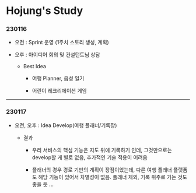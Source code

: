 # Hojung's Study

### 230116

- 오전 : Sprint 운영 (1주치 스토리 생성, 계획)

- 오후 : 아이디어 회의 및 컨설턴트님 상담
  
  - Best Idea
    
    - 여행 Planner, 음성 일기
    
    - 어린이 레크리에이션 게임

---

### 230117

- 오전, 오후 : Idea Develop(여행 플래너/기록장)
  
  - 결과 
    
    - 우리 서비스의 핵심 기능은 지도 위에 기록하기 인데, 그것만으로는 develop할 게 별로 없음, 추가적인 기술 적용이 어려움
    
    - 플래너의 경우 경로 기반의 계획이 장점이었는데, 다른 여행 플래너 플랫폼도 해당 기능이 있어서 차별성이 없음. 플래너 제외, 기록 위주로 가는 것도 좋을 듯 ...